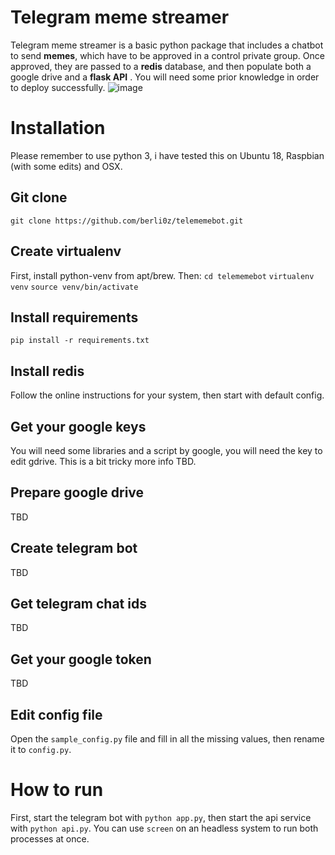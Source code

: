 # Telegram meme streamer

Telegram meme streamer is a basic python package that includes a chatbot to send **memes**, which have to be approved in a control private group. Once approved, they are passed to a **redis** database, and then populate both a google drive and a **flask API** . You will need some prior knowledge in order to deploy successfully.
![image](https://user-images.githubusercontent.com/40333748/103179092-d28adc80-4888-11eb-9c57-0049c3614186.png)


# Installation

Please remember to use python 3, i have tested this on Ubuntu 18, Raspbian (with some edits) and OSX.

## Git clone
```git clone https://github.com/berli0z/telememebot.git```

## Create virtualenv
First, install python-venv from apt/brew. Then:
```cd telememebot```
```virtualenv venv```
```source venv/bin/activate```

## Install requirements
```pip install -r requirements.txt```

## Install redis
Follow the online instructions for your system, then start with default config.

## Get your google keys

You will need some libraries and a script by google, you will need the key to edit gdrive. This is a bit tricky more info TBD.

## Prepare google drive

TBD

## Create telegram bot
TBD

## Get telegram chat ids

TBD

## Get your google token

TBD

## Edit config file

Open the ```sample_config.py``` file and fill in all the missing values, then rename it to ```config.py```.


# How to run

First, start the telegram bot with ```python app.py```, then start the api service with ```python api.py```.
You can use ```screen``` on an headless system to run both processes at once.
